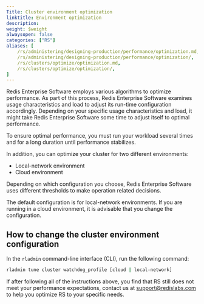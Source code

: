 ```yaml
---
Title: Cluster environment optimization
linktitle: Environment optimization
description:
weight: $weight
alwaysopen: false
categories: ["RS"]
aliases: [
    /rs/administering/designing-production/performance/optimization.md,
    /rs/administering/designing-production/performance/optimization/,
    /rs/clusters/optimize/optimization.md,
    /rs/clusters/optimize/optimization/,
]
---
```

Redis Enterprise Software employs various algorithms to optimize
performance. As part of this process, Redis Enterprise Software examines usage characteristics
and load to adjust its run-time configuration accordingly. Depending
on your specific usage characteristics and load, it might take Redis Enterprise Software some
time to adjust itself to optimal performance.

To ensure optimal performance, you must run your workload several times
and for a long duration until performance stabilizes.

In addition, you can optimize your cluster for two different environments:

- Local-network environment
- Cloud environment

Depending on which configuration you choose, Redis Enterprise Software uses different
thresholds to make operation related decisions.

The default configuration is for local-network environments. If you are
running in a cloud environment, it is advisable that you change the
configuration.

## How to change the cluster environment configuration

In the `rladmin` command-line interface (CLI), run the following command:

```sh
rladmin tune cluster watchdog_profile [cloud | local-network]
```

If after following all of the instructions above, you find that RS still
does not meet your performance expectations, contact us
at <support@redislabs.com> to help you optimize RS to your specific
needs.
